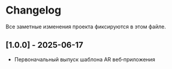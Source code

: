 # Changelog

Все заметные изменения проекта фиксируются в этом файле.

## [1.0.0] - 2025-06-17

- Первоначальный выпуск шаблона AR веб‑приложения
